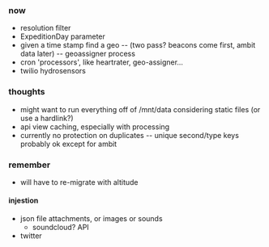 ### now
- resolution filter
- ExpeditionDay parameter
- given a time stamp find a geo -- (two pass? beacons come first, ambit data later) -- geoassigner process
- cron 'processors', like heartrater, geo-assigner...
- twilio hydrosensors

### thoughts
- might want to run everything off of /mnt/data considering static files (or use a hardlink?)
- api view caching, especially with processing
- currently no protection on duplicates -- unique second/type keys probably ok except for ambit

### remember
- will have to re-migrate with altitude

#### injestion
- json file attachments, or images or sounds
    - soundcloud? API
- twitter
